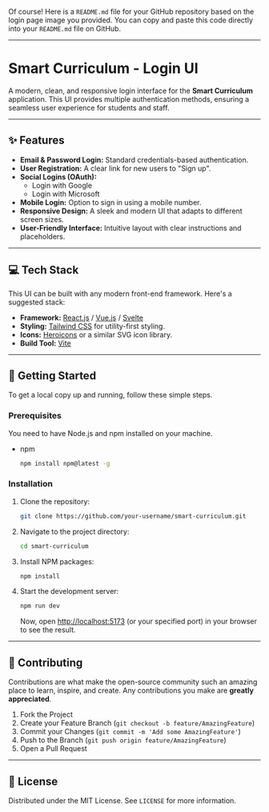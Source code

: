 Of course\! Here is a `README.md` file for your GitHub repository based on the login page image you provided. You can copy and paste this code directly into your `README.md` file on GitHub.

-----

# Smart Curriculum - Login UI

A modern, clean, and responsive login interface for the **Smart Curriculum** application. This UI provides multiple authentication methods, ensuring a seamless user experience for students and staff.

-----

## ✨ Features

  * **Email & Password Login:** Standard credentials-based authentication.
  * **User Registration:** A clear link for new users to "Sign up".
  * **Social Logins (OAuth):**
      * Login with Google
      * Login with Microsoft
  * **Mobile Login:** Option to sign in using a mobile number.
  * **Responsive Design:** A sleek and modern UI that adapts to different screen sizes.
  * **User-Friendly Interface:** Intuitive layout with clear instructions and placeholders.

-----

## 💻 Tech Stack

This UI can be built with any modern front-end framework. Here's a suggested stack:

  * **Framework:** [React.js](https://reactjs.org/) / [Vue.js](https://vuejs.org/) / [Svelte](https://svelte.dev/)
  * **Styling:** [Tailwind CSS](https://tailwindcss.com/) for utility-first styling.
  * **Icons:** [Heroicons](https://heroicons.com/) or a similar SVG icon library.
  * **Build Tool:** [Vite](https://vitejs.dev/)

-----

## 🚀 Getting Started

To get a local copy up and running, follow these simple steps.

### Prerequisites

You need to have Node.js and npm installed on your machine.

  * npm
    ```sh
    npm install npm@latest -g
    ```

### Installation

1.  Clone the repository:
    ```sh
    git clone https://github.com/your-username/smart-curriculum.git
    ```
2.  Navigate to the project directory:
    ```sh
    cd smart-curriculum
    ```
3.  Install NPM packages:
    ```sh
    npm install
    ```
4.  Start the development server:
    ```sh
    npm run dev
    ```
    Now, open [http://localhost:5173](https://www.google.com/search?q=http://localhost:5173) (or your specified port) in your browser to see the result.

-----

## 🤝 Contributing

Contributions are what make the open-source community such an amazing place to learn, inspire, and create. Any contributions you make are **greatly appreciated**.

1.  Fork the Project
2.  Create your Feature Branch (`git checkout -b feature/AmazingFeature`)
3.  Commit your Changes (`git commit -m 'Add some AmazingFeature'`)
4.  Push to the Branch (`git push origin feature/AmazingFeature`)
5.  Open a Pull Request

-----

## 📜 License

Distributed under the MIT License. See `LICENSE` for more information.
